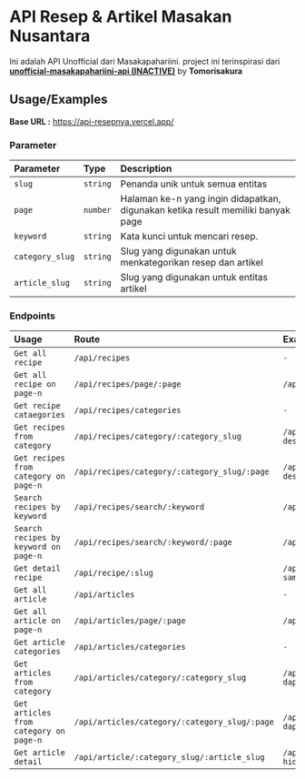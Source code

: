 
# API Resep & Artikel Masakan Nusantara

Ini adalah API Unofficial dari Masakapahariini. project ini terinspirasi dari [**unofficial-masakapahariini-api (INACTIVE)**](https://github.com/tomorisakura/unofficial-masakapahariini-api) by **Tomorisakura**


## Usage/Examples

**Base URL :** https://api-resepnya.vercel.app/ 

### Parameter

| Parameter         | Type     | Description                |
| :---------------  | :------- | :------------------------- |
| `slug`            | `string` | Penanda unik untuk semua entitas |
| `page`            | `number` | Halaman ke-n yang ingin didapatkan, digunakan ketika   result memiliki banyak page |
| `keyword`         | `string` | Kata kunci untuk mencari resep. |
| `category_slug`   | `string` | Slug yang digunakan untuk menkategorikan resep dan artikel |
| `article_slug`    | `string` | Slug yang digunakan untuk entitas artikel |

### Endpoints

| Usage             | Route     | Example                   |
| :--------         | :-------  |:------------------------- |
| `Get all recipe`  | `/api/recipes`  | `-` |
| `Get all recipe on page-n`  | `/api/recipes/page/:page`  | `/api/recipes/page/1` |
| `Get recipe cataegories`  | `/api/recipes/categories`  | `-` |
| `Get recipes from category`  | `/api/recipes/category/:category_slug`  | `/api/recipes/category/resep-dessert` |
| `Get recipes from category on page-n`  | `/api/recipes/category/:category_slug/:page`  | `/api/recipes/category/resep-dessert/3` |
| `Search recipes by keyword`  | `/api/recipes/search/:keyword`  | `/api/recipes/search/geprek` |
| `Search recipes by keyword on page-n`  | `/api/recipes/search/:keyword/:page`  | `/api/recipes/search/geprek/1` |
| `Get detail recipe`  | `/api/recipe/:slug`  | `/api/recipe/resep-ayam-geprek-sambal-bawang` |
| `Get all article`  | `/api/articles`  | `-` |
| `Get all article on page-n`  | `/api/articles/page/:page`  | `/api/articles/page/2` |
| `Get article categories`  | `/api/articles/categories`  | `-` |
| `Get articles from category`  | `/api/articles/category/:category_slug`  | `/api/articles/category/inspirasi-dapur` |
| `Get articles from category on page-n`  | `/api/articles/category/:category_slug/:page`  | `/api/articles/category/inspirasi-dapur/1` |
| `Get article detail`  | `/api/article/:category_slug/:article_slug`  | `/api/article/makanan-gaya-hidup/:menu-lebaran-yang-praktis` |

